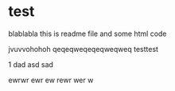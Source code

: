 # test
blablabla
this is readme file and some html code


jvuvvohohoh
qeqeqweqeqeqweqweq
testtest

1
dad
asd
sad

ewrwr
ewr
ew
rewr
wer
w
